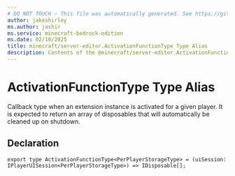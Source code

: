 ```yaml
---
# DO NOT TOUCH — This file was automatically generated. See https://github.com/mojang/minecraftapidocsgenerator to modify descriptions, examples, etc.
author: jakeshirley
ms.author: jashir
ms.service: minecraft-bedrock-edition
ms.date: 02/10/2025
title: minecraft/server-editor.ActivationFunctionType Type Alias
description: Contents of the @minecraft/server-editor.ActivationFunctionType type alias.
---
```

# ActivationFunctionType Type Alias

Callback type when an extension instance is activated for a given player. It is expected to return an array of disposables that will automatically be cleaned up on shutdown.

## Declaration
`export type ActivationFunctionType<PerPlayerStorageType> = (uiSession: IPlayerUISession<PerPlayerStorageType>) => IDisposable[];`
